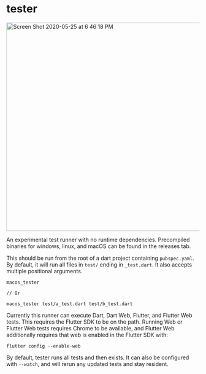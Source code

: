 # tester

<img width="543" alt="Screen Shot 2020-05-25 at 6 46 18 PM" src="https://user-images.githubusercontent.com/8975114/82852611-3cd53c00-9eb8-11ea-8f37-3831d1d84f34.png">

An experimental test runner with no runtime dependencies. Precompiled binaries for windows, linux, and macOS can be found in the releases tab.

This should be run from the root of a dart project containing `pubspec.yaml`. By default, it will run all files in `test/` ending in `_test.dart`. It also accepts multiple positional arguments.

```
macos_tester

// Or

macos_tester test/a_test.dart test/b_test.dart
```

Currently this runner can execute Dart, Dart Web, Flutter, and Flutter Web tests. This requires the Flutter SDK to be on the path. Running Web or Flutter Web tests requires Chrome to be available, and Flutter Web additionally requires that web is enabled in the Flutter SDK with:


```
flutter config --enable-web
```

By default, tester runs all tests and then exists. It can also be configured with `--watch`, and will rerun any updated tests and stay resident.
